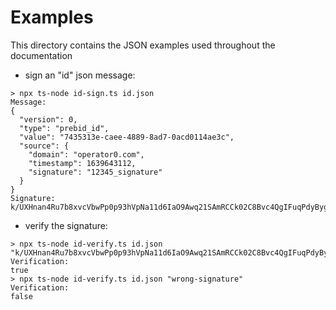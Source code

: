 # Examples

This directory contains the JSON examples used throughout the documentation

- sign an "id" json message:
```shell
> npx ts-node id-sign.ts id.json
Message:
{
  "version": 0,
  "type": "prebid_id",
  "value": "7435313e-caee-4889-8ad7-0acd0114ae3c",
  "source": {
    "domain": "operator0.com",
    "timestamp": 1639643112,
    "signature": "12345_signature"
  }
}
Signature:
k/UXHnan4Ru7b8xvcVbwPp0p93hVpNa11d6IaO9Awq21SAmRCCk02C8Bvc4QgIFuqPdyBygCEbRsVbi7uNLCWg==
```
- verify the signature:
```shell
> npx ts-node id-verify.ts id.json "k/UXHnan4Ru7b8xvcVbwPp0p93hVpNa11d6IaO9Awq21SAmRCCk02C8Bvc4QgIFuqPdyBygCEbRsVbi7uNLCWg=="
Verification:
true
> npx ts-node id-verify.ts id.json "wrong-signature"
Verification:
false
```
